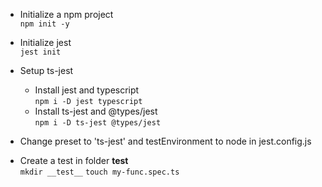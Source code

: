 - Initialize a npm project  
`npm init -y`

- Initialize jest  
`jest init`

- Setup ts-jest  
  - Install jest and typescript  
  `npm i -D jest typescript`
  - Install ts-jest and @types/jest  
  `npm i -D ts-jest @types/jest`
  
- Change preset to 'ts-jest' and testEnvironment to node in jest.config.js

- Create a test in folder __test__  
`mkdir __test__`
`touch my-func.spec.ts`
